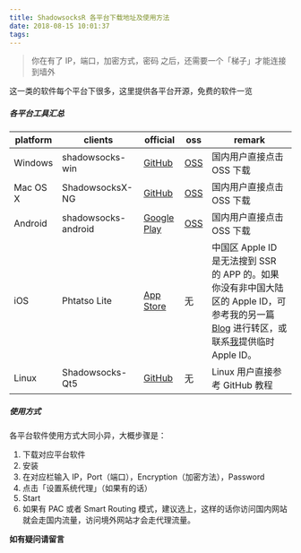 ```yaml
---
title: ShadowsocksR 各平台下载地址及使用方法
date: 2018-08-15 10:01:37
tags:
---
```


> 你在有了 IP，端口，加密方式，密码 之后，还需要一个「梯子」才能连接到墙外

这一类的软件每个平台下很多，这里提供各平台开源，免费的软件一览

##### 各平台工具汇总
platform | clients | official | oss | remark
--- | --- | --- | --- | ---
Windows | shadowsocks-win | [GitHub](https://github.com/shadowsocks/shadowsocks-windows/releases) | [OSS](https://timeline229-image.oss-cn-hangzhou.aliyuncs.com/ssr-clients/Shadowsocks-2.exe) | 国内用户直接点击 OSS 下载
Mac OS X | ShadowsocksX-NG | [GitHub](https://github.com/shadowsocks/ShadowsocksX-NG/releases) | [OSS](https://timeline229-image.oss-cn-hangzhou.aliyuncs.com/ssr-clients/ShadowsocksX-NG.app.zip) | 国内用户直接点击 OSS 下载
Android | shadowsocks-android | [Google Play](https://play.google.com/store/apps/details?id=com.github.shadowsocks) | [OSS](https://timeline229-image.oss-cn-hangzhou.aliyuncs.com/ssr-clients/Shadowsocks.apk) | 国内用户直接点击 OSS 下载
iOS | Phtatso Lite | [App Store](https://itunes.apple.com/us/app/wingy-http-s-socks5-proxy-utility/id1178584911) | 无 | 中国区 Apple ID 是无法搜到 SSR 的 APP 的。如果你没有非中国大陆区的 Apple ID，可参考我的另一篇 [Blog](https://blog.timeline229.com/transfer-appleid-to-us/) 进行转区，或联系[我](mailto:zhangzhanqicixi@gmail.com)提供临时 Apple ID。
Linux | Shadowsocks-Qt5 | [GitHub](https://github.com/shadowsocks/shadowsocks-qt5/wiki/Installation) | 无 | Linux 用户直接参考 GitHub 教程

<!--more-->

##### 使用方式

各平台软件使用方式大同小异，大概步骤是：
1. 下载对应平台软件
2. 安装
3. 在对应栏输入 IP，Port（端口），Encryption（加密方法），Password
4. 点击「设置系统代理」（如果有的话）
5. Start
6. 如果有 PAC 或者 Smart Routing 模式，建议选上，这样的话你访问国内网站就会走国内流量，访问境外网站才会走代理流量。

**如有疑问请留言**